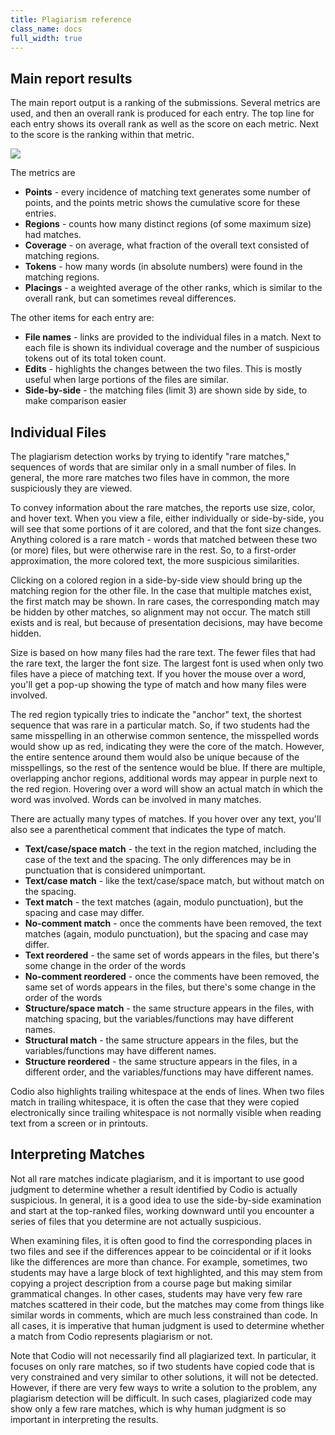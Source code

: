 ```yaml
---
title: Plagiarism reference
class_name: docs
full_width: true
---
```


## Main report results

The main report output is a ranking of the submissions. Several metrics are used, and then an overall rank is produced for each entry. The top line for each entry shows its overall rank as well as the score on each metric. Next to the score is the ranking within that metric. 

![](/img/docs/guides/plag-main-report.png)

The metrics are

- **Points** - every incidence of matching text generates some number of points, and the points metric shows the cumulative score for these entries.
- **Regions** - counts how many distinct regions (of some maximum size) had matches.
- **Coverage** - on average, what fraction of the overall text consisted of matching regions.
- **Tokens** - how many words (in absolute numbers) were found in the matching regions.
- **Placings** - a weighted average of the other ranks, which is similar to the overall rank, but can sometimes reveal differences.

The other items for each entry are:

- **File names** - links are provided to the individual files in a match. Next to each file is shown its individual coverage and the number of suspicious tokens out of its total token count.
- **Edits** - highlights the changes between the two files. This is mostly useful when large portions of the files are similar.
- **Side-by-side** - the matching files (limit 3) are shown side by side, to make comparison easier

## Individual Files

The plagiarism detection works by trying to identify "rare matches," sequences of words that are similar only in a small number of files. In general, the more rare matches two files have in common, the more suspiciously they are viewed.

To convey information about the rare matches, the reports use size, color, and hover text. When you view a file, either individually or side-by-side, you will see that some portions of it are colored, and that the font size changes. Anything colored is a rare match - words that matched between these two (or more) files, but were otherwise rare in the rest. So, to a first-order approximation, the more colored text, the more suspicious similarities.

Clicking on a colored region in a side-by-side view should bring up the matching region for the other file. In the case that multiple matches exist, the first match may be shown. In rare cases, the corresponding match may be hidden by other matches, so alignment may not occur. The match still exists and is real, but because of presentation decisions, may have become hidden.

Size is based on how many files had the rare text. The fewer files that had the rare text, the larger the font size. The largest font is used when only two files have a piece of matching text. If you hover the mouse over a word, you'll get a pop-up showing the type of match and how many files were involved.

The red region typically tries to indicate the "anchor" text, the shortest sequence that was rare in a particular match. So, if two students had the same misspelling in an otherwise common sentence, the misspelled words would show up as red, indicating they were the core of the match. However, the entire sentence around them would also be unique because of the misspellings, so the rest of the sentence would be blue. If there are multiple, overlapping anchor regions, additional words may appear in purple next to the red region. Hovering over a word will show an actual match in which the word was involved. Words can be involved in many matches.

There are actually many types of matches. If you hover over any text, you'll also see a parenthetical comment that indicates the type of match.

- **Text/case/space match** - the text in the region matched, including the case of the text and the spacing. The only differences may be in punctuation that is considered unimportant.
- **Text/case match** - like the text/case/space match, but without match on the spacing.
- **Text match** - the text matches (again, modulo punctuation), but the spacing and case may differ.
- **No-comment match** - once the comments have been removed, the text matches (again, modulo punctuation), but the spacing and case may differ.
- **Text reordered** - the same set of words appears in the files, but there's some change in the order of the words
- **No-comment reordered** - once the comments have been removed, the same set of words appears in the files, but there's some change in the order of the words
- **Structure/space match** - the same structure appears in the files, with matching spacing, but the variables/functions may have different names.
- **Structural match** - the same structure appears in the files, but the variables/functions may have different names.
- **Structure reordered** - the same structure appears in the files, in a different order, and the variables/functions may have different names.

Codio also highlights trailing whitespace at the ends of lines. When two files match in trailing whitespace, it is often the case that they were copied electronically since trailing whitespace is not normally visible when reading text from a screen or in printouts.

## Interpreting Matches

Not all rare matches indicate plagiarism, and it is important to use good judgment to determine whether a result identified by Codio is actually suspicious. In general, it is a good idea to use the side-by-side examination and start at the top-ranked files, working downward until you encounter a series of files that you determine are not actually suspicious.

When examining files, it is often good to find the corresponding places in two files and see if the differences appear to be coincidental or if it looks like the differences are more than chance. For example, sometimes, two students may have a large block of text highlighted, and this may stem from copying a project description from a course page but making similar grammatical changes. In other cases, students may have very few rare matches scattered in their code, but the matches may come from things like similar words in comments, which are much less constrained than code. In all cases, it is imperative that human judgment is used to determine whether a match from Codio represents plagiarism or not.

Note that Codio will not necessarily find all plagiarized text. In particular, it focuses on only rare matches, so if two students have copied code that is very constrained and very similar to other solutions, it will not be detected. However, if there are very few ways to write a solution to the problem, any plagiarism detection will be difficult. In such cases, plagiarized code may show only a few rare matches, which is why human judgment is so important in interpreting the results.

